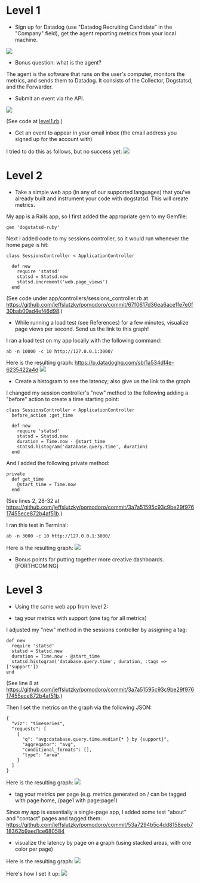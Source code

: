 # Level 1

* Sign up for Datadog (use "Datadog Recruiting Candidate" in the "Company" field), get the agent reporting metrics from your local machine.
<img src="img/img-1.png">

* Bonus question: what is the agent?

The agent is the software that runs on the user's computer, monitors the metrics, and sends them to Datadog. It consists of the Collector, Dogstatsd, and the Forwarder.

* Submit an event via the API.

<img src="img/img-2.png">

(See code at <a href="level1.rb">level1.rb</a>.)

* Get an event to appear in your email inbox (the email address you signed up for the account with)

I tried to do this as follows, but no success yet:
<img src="img/img-3.png">


# Level 2

* Take a simple web app (in any of our supported languages) that you've already built and instrument your code with dogstatsd. This will create metrics.

My app is a Rails app, so I first added the appropriate gem to my Gemfile:

    gem 'dogstatsd-ruby'

Next I added code to my sessions controller, so it would run whenever the home page is hit:

    class SessionsController < ApplicationController

      def new
        require 'statsd'
        statsd = Statsd.new
        statsd.increment('web.page_views')
      end

(See code under app/controllers/sessions_controller.rb at  https://github.com/jeffslutzky/pomodoro/commit/67f0617d36ea6ace1fe7e0f30bab00ad4ef46d98.)


* While running a load test (see References) for a few minutes, visualize page views per second. Send us the link to this graph!

I ran a load test on my app locally with the following command:

    ab -n 10000 -c 10 http://127.0.0.1:3000/

Here is the resulting graph: https://p.datadoghq.com/sb/1a534df4e-6235422a4d
<img src="img/img-4.png">

* Create a histogram to see the latency; also give us the link to the graph

I changed my session controller's "new" method to the following adding a "before" action to create a time starting point:

    class SessionsController < ApplicationController
      before_action :get_time

      def new
        require 'statsd'
        statsd = Statsd.new
        duration = Time.now - @start_time
        statsd.histogram('database.query.time', duration)
      end

And I added the following private method:

    private
      def get_time
        @start_time = Time.now
      end

(See lines 2, 28-32 at https://github.com/jeffslutzky/pomodoro/commit/3a7a51595c93c9be29f97617455ece872b4af51b.)

I ran this test in Terminal:

    ab -n 3000 -c 10 http://127.0.0.1:3000/

Here is the resulting graph:
<img src="img/img-5.png">

* Bonus points for putting together more creative dashboards.
[FORTHCOMING]


# Level 3

* Using the same web app from level 2:

* tag your metrics with support (one tag for all metrics)

I adjusted my "new" method in the sessions controller by assigning a tag:

    def new
      require 'statsd'
      statsd = Statsd.new
      duration = Time.now - @start_time
      statsd.histogram('database.query.time', duration, :tags => ['support'])
    end
(See line 8 at https://github.com/jeffslutzky/pomodoro/commit/3a7a51595c93c9be29f97617455ece872b4af51b.)



Then I set the metrics on the graph via the following JSON:

    {    
      "viz": "timeseries",
      "requests": [
        {
          "q": "avg:database.query.time.median{* } by {support}",
          "aggregator": "avg",
          "conditional_formats": [],
          "type": "area"
        }
      ]
    }

Here is the resulting graph:
<img src="img/img-6.png">


* tag your metrics per page (e.g. metrics generated on / can be tagged with page:home, /page1 with page:page1)

Since my app is essentially a single-page app, I added some test "about" and "contact" pages and tagged them: https://github.com/jeffslutzky/pomodoro/commit/53a7294b5c4dd8158eeb718362b9aed1ce680584

* visualize the latency by page on a graph (using stacked areas, with one color per page)

Here is the resulting graph:
<img src="img/img-7.png">

Here's how I set it up:
<img src="img/img-8.png">
